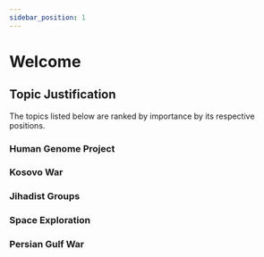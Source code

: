 ```yaml
---
sidebar_position: 1
---
```


# Welcome

## Topic Justification

The topics listed below are ranked by importance by its respective positions.

### Human Genome Project

### Kosovo War

### Jihadist Groups

### Space Exploration

### Persian Gulf War